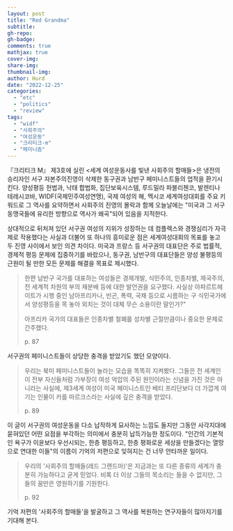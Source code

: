 ```yaml
---
layout: post
title: "Red Grandma"
subtitle: 
gh-repo:
gh-badge:
comments: true
mathjax: true
cover-img:
share-img: 
thumbnail-img: 
author: Hurd
date: "2022-12-25"
categories: 
  - "etc"
  - "politics"
  - "review"
tags: 
  - "widf"
  - "사회주의"
  - "여성운동"
  - "크리티크-m"
  - "페미니즘"
---
```


『크리티크 M』 제3호에 실린 &lt;세계 여성운동사를 빛낸 사회주의 할매들&gt;은 냉전의 승리자인 서구 자본주의진영이 삭제한 동구권과 남반구 페미니스트들의 업적을 환기시킨다. 양성평등 헌법과, 낙태 합법화, 집단보육시스템, 루드밀라 파블리첸코, 발렌티나 테레시코바, WIDF(국제민주여성연맹), 국제 여성의 해, 멕시코 세계여성대회를 주요 키워드로 그 역사를 요약하면서 사회주의 진영의 몰락과 함께 오늘날에는 "미국과 그 서구 동맹국들에 유리한 방향으로 역사가 왜곡"되어 있음을 지적한다.

상대적으로 뒤처져 있던 서구권 여성의 지위가 성장하는 데 컴플렉스와 경쟁심리가 자극제로 작용했다는 사실과 더불어 또 하나의 흥미로운 점은 세계여성대회의 목표를 놓고 두 진영 사이에서 보인 의견 차이다. 미국과 프랑스 등 서구권의 대표단은 주로 법률적, 경제적 평등 문제에 집중하기를 바랐으나, 동구권, 남반구의 대표단들은 양성 불평등의 근원이 될 만한 모든 문제를 해결을 목표로 제시했다.

> 한편 남반구 국가를 대표하는 여성들은 경제개발, 식민주의, 인종차별, 제국주의, 전 세계적 차원의 부의 재분배 등에 대한 발언권을 요구했다. 사실상 아파르트헤이트가 시행 중인 남아프리카나, 빈곤, 폭력, 국채 등으로 시름하는 구 식민국가에서 양성평등을 목 놓아 외치는 것이 대체 무슨 소용이란 말인가?"
> 
> 아프리카 국가의 대표들은 인종차별 철폐를 성차별 근절만큼이나 중요한 문제로 간주했다.
> 
> p. 87

서구권의 페미니스트들이 상당한 충격을 받았기도 했던 모양이다.

> 우리는 북미 페미니스트들이 놀라는 모습을 똑똑히 지켜봤다. 그들은 전 세계인이 전부 자신들처럼 가부장이 여성 억압의 주된 원인이라는 신념을 가진 것은 아니라는 사실에, 제3세계 여성이 미국 페미니스트인 베티 프리단보다 더 가깝게 여기는 인물이 카를 마르크스라는 사실에 깊은 충격을 받았다.
> 
> p. 89

이 글이 서구권의 여성운동을 다소 납작하게 묘사하는 느낌도 들지만 그동안 사각지대에 묻혀있던 어떤 요점을 부각하는 의미에서 충분히 납득가능한 정도이다. "인간의 기본적인 욕구가 이윤보다 우선시되는, 한층 평등하고, 한층 평화로운 세상을 만들겠다는 열망으로 연대한 이들"의 이름이 기억의 저편으로 잊혀지는 건 너무 안타까운 일이다.

> 우리의 '사회주의 할매들(레드 그랜드마)'은 지금과는 또 다른 종류의 세계가 충분히 가능하다고 굳게 믿었다. 비록 더 이상 그들의 목소리는 들을 수 없지만, 그들의 꿈만은 영원하기를 기원한다.
> 
> p. 92

기억 저편의 '사회주의 할매들'을 발굴하고 그 역사를 복원하는 연구자들이 많아지기를 기대해 본다.
